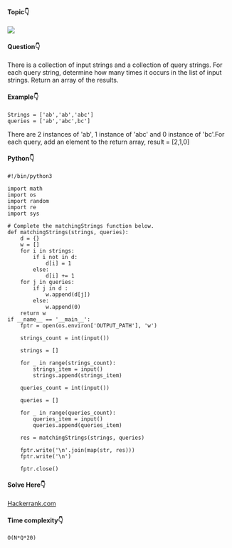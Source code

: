 #### Topic:point_down:
![](https://img.shields.io/badge/-array-wheat) 

#### Question:point_down:
There is a collection of input strings and a collection of query strings. For each query string, determine how many times it occurs in the list of input strings. Return an array of the results.
#### Example:point_down:
```
Strings = ['ab','ab','abc'] 
queries = ['ab','abc',bc']
```
There are 2 instances of 'ab', 1 instance of 'abc' and 0 instance of 'bc'.For each query, add an element to the return array, result = [2,1,0]

#### Python:point_down:
```
#!/bin/python3

import math
import os
import random
import re
import sys

# Complete the matchingStrings function below.
def matchingStrings(strings, queries):
    d = {}
    w = []
    for i in strings:
        if i not in d:
            d[i] = 1
        else:
            d[i] += 1
    for j in queries:
        if j in d :
            w.append(d[j])
        else:
            w.append(0)    
    return w        
if __name__ == '__main__':
    fptr = open(os.environ['OUTPUT_PATH'], 'w')

    strings_count = int(input())

    strings = []

    for _ in range(strings_count):
        strings_item = input()
        strings.append(strings_item)

    queries_count = int(input())

    queries = []

    for _ in range(queries_count):
        queries_item = input()
        queries.append(queries_item)

    res = matchingStrings(strings, queries)

    fptr.write('\n'.join(map(str, res)))
    fptr.write('\n')

    fptr.close()
```
#### Solve Here:point_down:
[Hackerrank.com](https://www.hackerrank.com/challenges/sparse-arrays/problem)

#### Time complexity:point_down:
```
O(N*Q*20)
```
